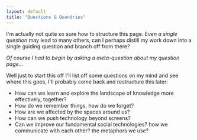 ```yaml
---
layout: default
title: "Questions & Quandries"
---
```


I'm actually not quite so sure how to structure this page. *Even a single question* may lead to many others, can I perhaps distill my work down into a single guiding question and branch off from there?

*Of course I had to begin by asking a meta-question about my question page...*

Well just to start this off I'll list off some questions on my mind and see where this goes, I'll probably come back and restructure this later:

- How can we learn and explore the landscape of knowledge more effectively, together?
- How do we remember things, how do we forget?
- How are we affected by the spaces around us?
- How can we push technology beyond screens?
- Can we improve our fundamental social technologies? how we communicate with each other? the metaphors we use?

